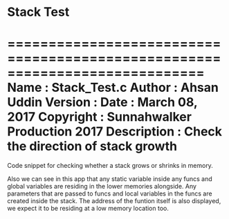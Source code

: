# Stack Test

 ============================================================================
 Name        : Stack_Test.c
 Author      : Ahsan Uddin
 Version     :
 Date        : March 08, 2017
 Copyright   : Sunnahwalker Production 2017
 Description : Check the direction of stack growth
 ============================================================================

Code snippet for checking whether a stack grows or shrinks in memory. 

Also we can see in this app that any static variable inside any funcs and global variables are residing in the lower memories alongside. Any parameters that are passed to funcs and local variables in the funcs are created inside the stack. The address of the funtion itself is also displayed, we expect it to be residing at a low memory location too.

